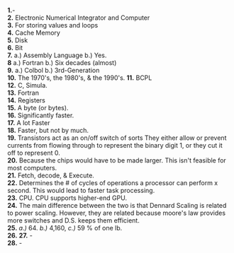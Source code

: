 **1.**-  
**2.** Electronic Numerical Integrator and Computer   
**3.** For storing values and loops    
**4.** Cache Memory  
**5.** Disk  
**6.** Bit  
**7.** a.) Assembly Language  b.) Yes.  
**8** a.) Fortran b.) Six decades (almost)  
**9.** a.) Colbol b.) 3rd-Generation  
**10.** The 1970's, the 1980's, & the 1990's.
**11.** BCPL  
**12.** C, Simula.  
**13.** Fortran  
**14.** Registers  
**15.** A byte (or bytes).  
**16.** Significantly faster.    
**17.** A lot Faster  
**18.** Faster, but not by much.  
**19.** Transistors act as an on/off switch of sorts They either allow or prevent currents from flowing through to represent the binary digit 1, or they cut it off to represent 0.      
**20.** Because the chips would have to be made larger. This isn't feasible for most computers.  
**21.** Fetch, decode, & Execute.  
**22.** Determines the # of cycles of operations a processor can perform x second. This would lead to faster task processing.  
**23.** CPU. CPU supports higher-end GPU.  
**24.** The main difference between the two is that Dennard Scaling is related to power scaling. However, they are related because moore's law provides more switches and D.S. keeps them efficient.  
**25.** *a.)* 64. *b.)* 4,160, *c.)* 59 % of one lb.   
**26.** 
**27.** -  
**28.** -  

